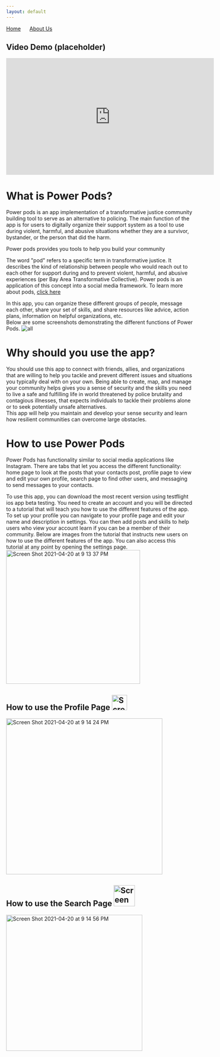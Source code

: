 ```yaml
---
layout: default
---
```


[Home](/index.md) &nbsp;&nbsp;&nbsp;&nbsp; [About Us](./about-us.md)

## Video Demo (placeholder)
<iframe width="560" height="315" src="https://www.youtube.com/embed/Hui9mkxgpGc" title="YouTube video player" frameborder="0" allow="accelerometer; autoplay; clipboard-write; encrypted-media; gyroscope; picture-in-picture" allowfullscreen></iframe>
               
# What is Power Pods?
Power pods is an app implementation of a transformative justice community building tool to serve as an alternative to policing. The main function of the app is for users to digitally organize their support system as a tool to use during violent, harmful, and abusive situations whether they are a survivor, bystander, or the person that did the harm. 
                                    
Power pods provides you tools to help you build your community

The word "pod" refers to a specific term in transformative justice. It describes the kind of relationship between people who would reach out to each other for      support during and to prevent violent, harmful, and abusive experiences (per Bay Area Transformative Collective). Power pods is an application of this concept into a social media framework. To learn more about pods, [click here](https://batjc.wordpress.com/pods-and-pod-mapping-worksheet/)

In this app, you can organize these different groups of people, message each other, share your set of skills, and share resources like advice, action plans, information on helpful organizations, etc.                      
Below are some screenshots demonstrating the different functions of Power Pods.
![all](https://user-images.githubusercontent.com/44776047/115801414-b3213d80-a3aa-11eb-8d9f-8d11f3f6abcc.png)
                 
# Why should you use the app?
You should use this app to connect with friends, allies, and organizations that are willing to help you tackle and prevent different issues and situations you typically deal with on your own. Being able to create, map, and manage your community helps gives you a sense of security and the skills you need to live a safe and fulfilling life in world threatened by police brutality and contagious illnesses, that expects individuals to tackle their problems alone or to seek potentially unsafe alternatives.                                                                 
This app will help you maintain and develop your sense security and learn how resilient communities can overcome large obstacles.                 

# How to use Power Pods
Power Pods has functionality similar to social media applications like Instagram. There are tabs that let you access the different functionality: home page to look at the posts that your contacts post, profile page to view and edit your own profile, search page to find other users, and messaging to send messages to your contacts.
                                               
To use this app, you can download the most recent version using testflight ios app beta testing. You need to create an account and you will be directed to a tutorial that will teach you how to use the different features of the app. To set up your profile you can navigate to your profile page and edit your name and description in settings. You can then add posts and skills to help users who view your account learn if you can be a member of their community. Below are images from the tutorial that instructs new users on how to use the different features of the app. You can also access this tutorial at any point by opening the settings page.                                                
<img width="361" alt="Screen Shot 2021-04-20 at 9 13 37 PM" src="https://user-images.githubusercontent.com/59942012/115482700-49bff400-a21d-11eb-8acc-db5a848db0bf.png">


## How to use the Profile Page    <img width="41" alt="Screen Shot 2021-04-20 at 9 34 58 PM" src="https://user-images.githubusercontent.com/59942012/115484148-42e6b080-a220-11eb-8ea5-a833fd60f589.png">
<img width="421" alt="Screen Shot 2021-04-20 at 9 14 24 PM" src="https://user-images.githubusercontent.com/59942012/115482774-652aff00-a21d-11eb-8d60-49da41f33d20.png">

## How to use the Search Page     <img width="57" alt="Screen Shot 2021-04-20 at 9 35 13 PM" src="https://user-images.githubusercontent.com/59942012/115484162-4b3eeb80-a220-11eb-8e35-f7f6de18e8c9.png">
<img width="367" alt="Screen Shot 2021-04-20 at 9 14 56 PM" src="https://user-images.githubusercontent.com/59942012/115482794-76740b80-a21d-11eb-8195-4e62ba0b1bef.png">





